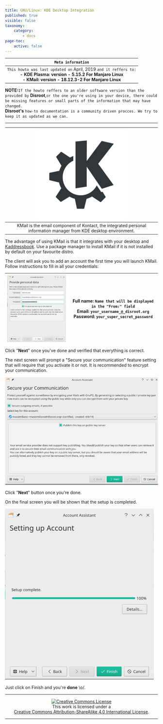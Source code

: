 ```yaml
---
title: GNU/Linux: KDE Desktop Integration
published: true
visible: false
taxonomy:
    category:
        - docs
page-toc:
    active: false
---
```

|```Meta information```|
|:--:|
|```This howto was last updated on``` April, 2019 ```and it reffers to:```<br>**- KDE Plasma: version - 5.15.2 For Manjaro Linux**<br>**- KMail: version - 18.12.3-2 For Manjaro Linux**|

**NOTE:**```If the howto reffers to an older software version than the provided by``` **Disroot**,```or the one you're using in your device, there could be missing features or small parts of the information that may have changed.```<br> **Disroot's** ```how-to documentation is a community driven procces. We try to keep it as updated as we can.```

---
|![](en/kde.png)|
|:--:|
|KMail is the email component of Kontact, the integrated personal information manager from KDE desktop environment.|

The advantage of using KMail is that it integrates with your desktop and [Kaddressbook](/cloud/apps/contacts/desktop/kde-desktop-integration). Use a package manager to install KMail if it is not installed by default on your favourite distro.  

The client will ask you to add an account the first time you will launch KMail.
Follow instructions to fill in all your credentials:

|![](en/kmail1.png)|Full name: ```Name that will be displayed in the "From:" field```<br>Email: ```your_username_@_disroot.org```<br>Password: ```your_super_secret_password```|
|:--:|--|

Click "**Next**" once you've done and verified that everything is correct.

The next screen will prompt a "Secure your communication" feature setting that will require that you activate it or not. It is recommended to encrypt your communication.

![](en/kmail2.png)

Click "**Next**" button once you're done.


On the final screen you will be shown that the setup is completed.

![](en/kmail3.png)

Just click on Finish and you're **done** \o/.

---

 <center><a rel="license" href="http://creativecommons.org/licenses/by- sa/4.0/"><img alt="Creative Commons License" style="border-width:0" src="https://i.creativecommons.org/l/by-sa/4.0/88x31.png" /></a><br />This work is licensed under a <br><a rel="license" href="http://creativecommons.org/licenses/by-sa/4.0/">Creative Commons Attribution-ShareAlike 4.0 International License</a>.</center>

---
